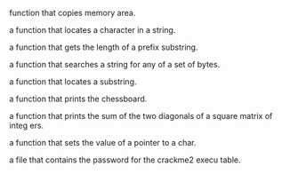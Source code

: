  function that copies memory area.



a function that locates a character in a string.



a function that gets the length of a prefix substring.



a function that searches a string for any of a set of bytes.



a function that locates a substring.



a function that prints the chessboard.



a function that prints the sum of the two diagonals of a square matrix of integ ers.



a function that sets the value of a pointer to a char.



a file that contains the password for the crackme2 execu table.
